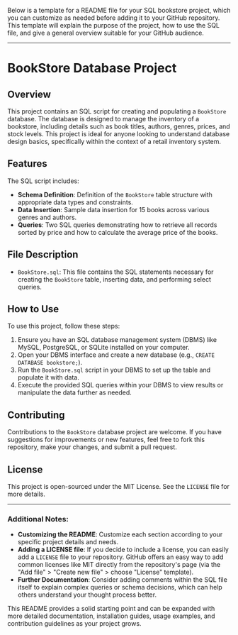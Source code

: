 Below is a template for a README file for your SQL bookstore project, which you can customize as needed before adding it to your GitHub repository. This template will explain the purpose of the project, how to use the SQL file, and give a general overview suitable for your GitHub audience.

---

# BookStore Database Project

## Overview
This project contains an SQL script for creating and populating a `BookStore` database. The database is designed to manage the inventory of a bookstore, including details such as book titles, authors, genres, prices, and stock levels. This project is ideal for anyone looking to understand database design basics, specifically within the context of a retail inventory system.

## Features
The SQL script includes:
- **Schema Definition**: Definition of the `BookStore` table structure with appropriate data types and constraints.
- **Data Insertion**: Sample data insertion for 15 books across various genres and authors.
- **Queries**: Two SQL queries demonstrating how to retrieve all records sorted by price and how to calculate the average price of the books.

## File Description
- `BookStore.sql`: This file contains the SQL statements necessary for creating the `BookStore` table, inserting data, and performing select queries.

## How to Use
To use this project, follow these steps:
1. Ensure you have an SQL database management system (DBMS) like MySQL, PostgreSQL, or SQLite installed on your computer.
2. Open your DBMS interface and create a new database (e.g., `CREATE DATABASE bookstore;`).
3. Run the `BookStore.sql` script in your DBMS to set up the table and populate it with data.
4. Execute the provided SQL queries within your DBMS to view results or manipulate the data further as needed.

## Contributing
Contributions to the `BookStore` database project are welcome. If you have suggestions for improvements or new features, feel free to fork this repository, make your changes, and submit a pull request.

## License
This project is open-sourced under the MIT License. See the `LICENSE` file for more details.

---

### Additional Notes:
- **Customizing the README**: Customize each section according to your specific project details and needs.
- **Adding a LICENSE file**: If you decide to include a license, you can easily add a `LICENSE` file to your repository. GitHub offers an easy way to add common licenses like MIT directly from the repository's page (via the "Add file" > "Create new file" > choose "License" template).
- **Further Documentation**: Consider adding comments within the SQL file itself to explain complex queries or schema decisions, which can help others understand your thought process better.

This README provides a solid starting point and can be expanded with more detailed documentation, installation guides, usage examples, and contribution guidelines as your project grows.
